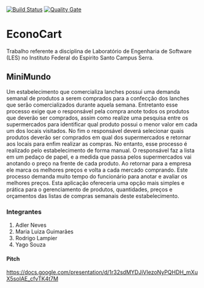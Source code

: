 
[![Build Status](https://travis-ci.org/malubsi/pmdsys.svg?branch=master)](https://travis-ci.org/malubsi/econocart)
[![Quality Gate](https://sonarqube.com/api/badges/gate?key=pmdsys)](https://sonarqube.com/dashboard/index/pmdsys)

# EconoCart
Trabalho referente a disciplina de Laboratório de Engenharia de Software (LES) no Instituto Federal do Espirito Santo Campus Serra.
## MiniMundo
Um estabelecimento que comercializa lanches possui uma demanda semanal de produtos a serem comprados para a confecção dos lanches que serão comercializados durante aquela semana. Entretanto esse
processo exige que o responsável pela compra anote todos os produtos que deverão ser comprados, assim como realize uma pesquisa entre os supermercados para identificar qual produto possui
o menor valor em cada um dos locais visitados. No fim o responsável deverá selecionar quais produtos deverão ser comprados em qual dos supermercados e retornar aos locais para enfim realizar as compras. No entanto, esse processo é realizado pelo estabelecimento de forma manual. O responsável faz a lista em um pedaço de papel, e a medida que passa pelos supermercados vai anotando o preço na frente de cada produto. Ao retornar para a empresa ele marca os melhores preços e volta a cada mercado comprando. Este processo demanda muito tempo do funcionário para anotar e avaliar os melhores preços. Esta aplicação ofereceria uma opção mais simples e prática para o gerenciamento de produtos, quantidades, preços e orçamentos das listas de compras semanais deste estabelecimento. 
### Integrantes
1. Adler Neves
2. Maria Luiza Guimarães
3. Rodrigo Lampier
4. Yago Souza
####  Pitch
https://docs.google.com/presentation/d/1r32sdMYDJiVIezoNyPQHDH_mXuX5soIAE_cfvTK4t7M


 
